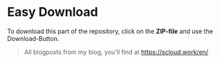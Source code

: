 # Easy Download
To download this part of the repository, click on the **ZIP-file** and use the Download-Button.

> All blogposts from my blog, you'll find at https://scloud.work/en/